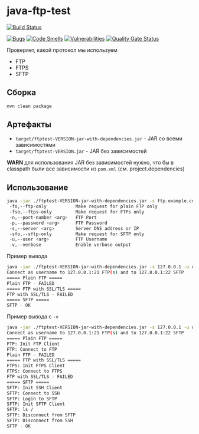 # java-ftp-test

[![Build Status](https://ci.isaev.tech/api/badges/IsaevTech/java-ftp-test/status.svg)](https://ci.isaev.tech/IsaevTech/java-ftp-test)

[![Bugs](https://sonar.isaev.tech/api/project_badges/measure?project=IsaevTech%3Ajava-ftp-test&metric=bugs&token=3fed23cafcd4fa893571f94b6d2e9717ec6b2c4d)](https://sonar.isaev.tech/dashboard?id=IsaevTech%3Ajava-ftp-test)
[![Code Smells](https://sonar.isaev.tech/api/project_badges/measure?project=IsaevTech%3Ajava-ftp-test&metric=code_smells&token=3fed23cafcd4fa893571f94b6d2e9717ec6b2c4d)](https://sonar.isaev.tech/dashboard?id=IsaevTech%3Ajava-ftp-test)
[![Vulnerabilities](https://sonar.isaev.tech/api/project_badges/measure?project=IsaevTech%3Ajava-ftp-test&metric=vulnerabilities&token=3fed23cafcd4fa893571f94b6d2e9717ec6b2c4d)](https://sonar.isaev.tech/dashboard?id=IsaevTech%3Ajava-ftp-test)
[![Quality Gate Status](https://sonar.isaev.tech/api/project_badges/measure?project=IsaevTech%3Ajava-ftp-test&metric=alert_status&token=3fed23cafcd4fa893571f94b6d2e9717ec6b2c4d)](https://sonar.isaev.tech/dashboard?id=IsaevTech%3Ajava-ftp-test)

Проверяет, какой протокол мы используем

* FTP
* FTPS
* SFTP

## Сборка

```bash
mvn clean package
```

## Артефакты

* `target/ftptest-VERSION-jar-with-dependencies.jar` - JAR со всеми зависимостями
* `target/ftptest-VERSION.jar` - JAR без зависимостей

**WARN** для использования JAR без зависимостей нужно, что бы в classpath были все зависимости из `pom.xml` (см. project.dependencies)

## Использование

```bash
java -jar ./ftptest-VERSION-jar-with-dependencies.jar -s ftp.example.com -u username -p password [-n 2121] [-d] [-fo] [-fso] [-sfo]
 -fo,--ftp-only           Make request for plain FTP only
 -fso,--ftps-only         Make request for FTPs only
 -n,--port-number <arg>   FTP Port
 -p,--password <arg>      FTP Password
 -s,--server <arg>        Server DNS address or IP
 -sfo,--sftp-only         Make request for SFTP only
 -u,--user <arg>          FTP Username
 -v,--verbose             Enable verbose output
```

Пример вывода

```bash
java -jar ./ftptest-VERSION-jar-with-dependencies.jar -s 127.0.0.1 -u username -p password
Connect as username to 127.0.0.1:21 FTP(s) and to 127.0.0.1:22 SFTP
===== Plain FTP =====
Plain FTP - FAILED
===== FTP with SSL/TLS =====
FTP with SSL/TLS - FAILED
===== SFTP =====
SFTP - OK
```

Пример вывода с `-v`

```bash
java -jar ./ftptest-VERSION-jar-with-dependencies.jar -s 127.0.0.1 -u username -p password
Connect as username to 127.0.0.1:21 FTP(s) and to 127.0.0.1:22 SFTP
===== Plain FTP =====
FTP: Init FTP Client
FTP: Connect to FTP
Plain FTP - FAILED
===== FTP with SSL/TLS =====
FTPS: Init FTPS Client
FTPS: Connect to FTPS
FTP with SSL/TLS - FAILED
===== SFTP =====
SFTP: Init SSH Client
SFTP: Connect to SSH
SFTP: Login to SFTP
SFTP: Init SFTP Client
SFTP: ls /
SFTP: Disconnect from SFTP
SFTP: Disconnect from SSH
SFTP - OK
```
